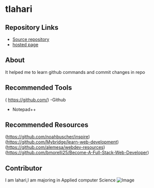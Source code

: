 # tlahari
## Repository Links
- [Source repository](https://github.com/Thamatamlahari/tlahari)
- [hosted page]( https://thamatamlahari.github.io/tlahari/)
## About
It helped me to learn github commands and commit changes in repo
## Recommended Tools
( https://github.com/) -Github
- Notepad++
## Recommended Resources
(https://github.com/noahbuscher/inspire)
(https://github.com/Mybridge/learn-web-development)
(https://github.com/alemesa/webdev-resources)
(https://github.com/bmorelli25/Become-A-Full-Stack-Web-Developer)
## Contributor
I am lahari,I am majoring in Applied computer Science
![Image](https://en.wikipedia.org/wiki/Nature#/media/File:Bachalpsee_reflection.jpg)




